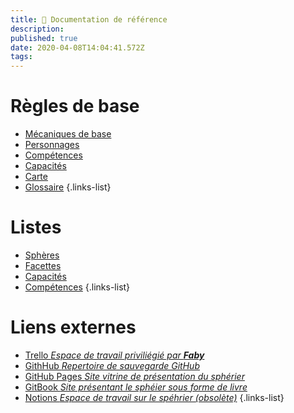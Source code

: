 ```yaml
---
title: 📖 Documentation de référence
description: 
published: true
date: 2020-04-08T14:04:41.572Z
tags: 
---
```


# Règles de base

- [Mécaniques de base](core)
- [Personnages](personnages) 
- [Compétences](compétences) 
- [Capacités](capacités)
- [Carte](carte)
- [Glossaire](glossary)
{.links-list}

# Listes

- [Sphères](liste-sphères)
- [Facettes](liste-facettes)
- [Capacités](liste-capacités)
- [Compétences](liste-compétences)
{.links-list}

# Liens externes

- [Trello _Espace de travail priviliégié par **Faby**_](https://trello.com/b/df5mWvjz/sphérier)
- [GithHub _Repertoire de sauvegarde GitHub_](https://github.com/de-dale/spherier)
- [GitHub Pages _Site vitrine de présentation du sphérier_](https://de-dale.github.io/spherier)
- [GitBook _Site présentant le sphéier sous forme de livre_](https://de-dale.gitbook.io/spherier)
- [Notions _Espace de travail sur le spéhrier (obsolète)_](https://www.notion.so/spherier/)
{.links-list}